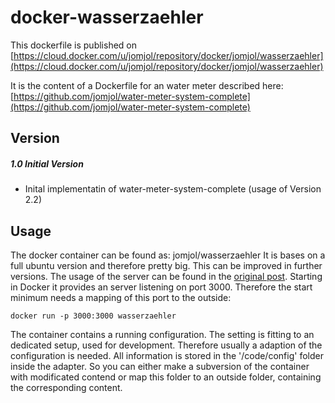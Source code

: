 # docker-wasserzaehler

This dockerfile is published on [https://cloud.docker.com/u/jomjol/repository/docker/jomjol/wasserzaehler](https://cloud.docker.com/u/jomjol/repository/docker/jomjol/wasserzaehler)

It is the content of a Dockerfile for an water meter described here: [https://github.com/jomjol/water-meter-system-complete](https://github.com/jomjol/water-meter-system-complete)

## Version
##### 1.0 Initial Version
* Inital implementatin of water-meter-system-complete (usage of Version 2.2)


## Usage
The docker container can be found as: jomjol/wasserzaehler
It is bases on a full ubuntu version and therefore pretty big. This can be improved in further versions. The usage of the server can be found in the [original post](https://github.com/jomjol/water-meter-system-complete). Starting in Docker it provides an server listening on port 3000. Therefore the start minimum needs a mapping of this port to the outside:

`docker run -p 3000:3000 wasserzaehler`

The container contains a running configuration. The setting is fitting to an dedicated setup, used for development. Therefore usually a adaption of the configuration is needed. All information is stored in the '/code/config' folder inside the adapter. 
So you can either make a subversion of the container with modificated contend or map this folder to an outside folder, containing the corresponding content.
